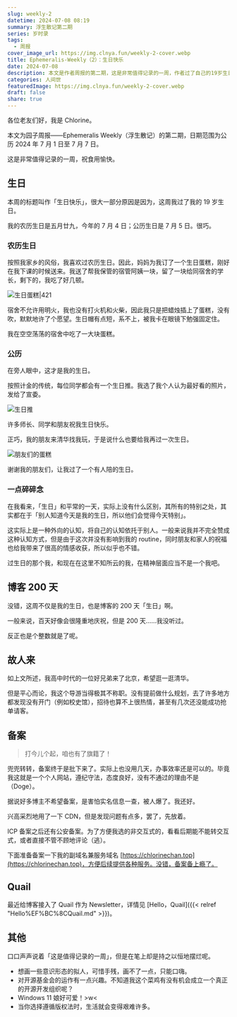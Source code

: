 ```yaml
---
slug: weekly-2
datetime: 2024-07-08 08:19
summary: 浮生散记第二期
series: 岁时录
tags:
  - 周报
cover_image_url: https://img.clnya.fun/weekly-2-cover.webp
title: Ephemeralis-Weekly（2）：生日快乐
date: 2024-07-08
description: 本文是作者周报的第二期，这是非常值得记录的一周，作者过了自己的19岁生日，并分享了在农历生日和公历生日的庆祝活动。他还提到博客迎来了200天的生日，给博客接入了Quail作为Newsletter，并谈到备案和其他一些想法。
categories: 人间世
featuredImage: https://img.clnya.fun/weekly-2-cover.webp
draft: false
share: true
---
```

各位老友们好，我是 Chlorine。

本文为园子周报——Ephemeralis Weekly（浮生散记）的第二期，日期范围为公历 2024 年 7 月 1 日至 7 月 7 日。

这是非常值得记录的一周，祝食用愉快。

## 生日

本周的标题叫作「生日快乐」，很大一部分原因是因为，这周我过了我的 19 岁生日。

我的农历生日是五月廿九，今年的 7 月 4 日；公历生日是 7 月 5 日。很巧。

### 农历生日

按照我家乡的风俗，我喜欢过农历生日。因此，妈妈为我订了一个生日蛋糕，刚好在我下课的时候送来。我送了帮我保管的宿管阿姨一块，留了一块给同宿舍的学长，剩下的，我吃了好几顿。

![生日蛋糕|421](https://img.clnya.fun/weekly-2-1.webp "拍照技术不好，见谅")

宿舍不允许用明火，我也没有打火机和火柴，因此我只是把蜡烛插上了蛋糕，没有吹，默默地许了个愿望。生日帽有点短，系不上，被我卡在眼镜下勉强固定住。

我在空空荡荡的宿舍中吃了一大块蛋糕。

### 公历

在旁人眼中，这才是我的生日。

按照计金的传统，每位同学都会有一个生日推。我选了我个人认为最好看的照片，发给了宣委。

![生日推](https://img.clnya.fun/weekly-2-2.webp "为了防止被开盒，还是打码吧（）虽然用处不大")

许多师长、同学和朋友祝我生日快乐。

正巧，我的朋友来清华找我玩，于是说什么也要给我再过一次生日。

![朋友们的蛋糕](https://img.clnya.fun/weekly-2-3.webp "蛋糕有些变形了")

谢谢我的朋友们，让我过了一个有人陪的生日。

### 一点碎碎念

在我看来，「生日」和平常的一天，实际上没有什么区别，其所有的特别之处，其实都在于「别人知道今天是我的生日，所以他们会觉得今天特别」。

这实际上是一种外向的认知，将自己的认知依托于别人。一般来说我并不完全赞成这种认知方式，但是由于这次并没有影响到我的 routine，同时朋友和家人的祝福也给我带来了很高的情感收获，所以似乎也不错。

过生日的那个我，和现在在这里不知所云的我，在精神层面应当不是一个我吧。

## 博客 200 天

没错，这周不仅是我的生日，也是博客的 200 天「生日」啊。

一般来说，百天好像会很隆重地庆祝，但是 200 天……我没听过。

反正也是个整数就是了呢。

## 故人来

如上文所述，我高中时代的一位好兄弟来了北京，希望逛一逛清华。

但是平心而论，我这个导游当得极其不称职。没有提前做什么规划，去了许多地方都发现没有开门（例如校史馆），招待也算不上很热情，甚至有几次还没能成功抢单请客。

## 备案

> 打今儿个起，咱也有了旗籍了！

兜兜转转，备案终于是批下来了。实际上也没用几天，办事效率还是可以的。毕竟我这就是一个个人网站，遵纪守法，态度良好，没有不通过的理由不是（Doge）。

据说好多博主不希望备案，是害怕实名信息一查，被人爆了。我还好。

兴高采烈地用了一下 CDN，但是发现问题有点多，罢了，先放着。

ICP 备案之后还有公安备案。为了方便我选的非交互式的，看看后期能不能转交互式，或者直接不管不顾地评论（逃）。

下面准备备案一下我的副域名兼服务域名 [https://chlorinechan.top](https://chlorinechan.top)，方便后续提供各种服务。没错，备案备上瘾了。

## Quail

最近给博客接入了 Quail 作为 Newsletter，详情见 [Hello，Quail]({{< relref "Hello%EF%BC%8CQuail.md" >}})。

## 其他

口口声声说着「这是值得记录的一周」，但是在笔上却是持之以恒地摆烂呢。

- 想画一些意识形态的拟人，可惜手残，画不了一点，只能口嗨。
- 对开源基金会的运作有一点兴趣。不知道我这个菜鸡有没有机会成立一个真正的开源开发组织呢？
- Windows 11 娘好可爱！>w<
- 当你选择遵循版权法时，生活就会变得艰难许多。
